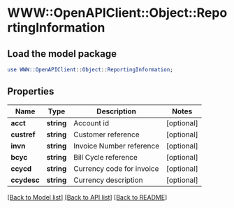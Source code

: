 # WWW::OpenAPIClient::Object::ReportingInformation

## Load the model package
```perl
use WWW::OpenAPIClient::Object::ReportingInformation;
```

## Properties
Name | Type | Description | Notes
------------ | ------------- | ------------- | -------------
**acct** | **string** | Account id | [optional] 
**custref** | **string** | Customer reference | [optional] 
**invn** | **string** | Invoice Number reference | [optional] 
**bcyc** | **string** | Bill Cycle reference | [optional] 
**ccycd** | **string** | Currency code for invoice | [optional] 
**ccydesc** | **string** | Currency description | [optional] 

[[Back to Model list]](../README.md#documentation-for-models) [[Back to API list]](../README.md#documentation-for-api-endpoints) [[Back to README]](../README.md)


